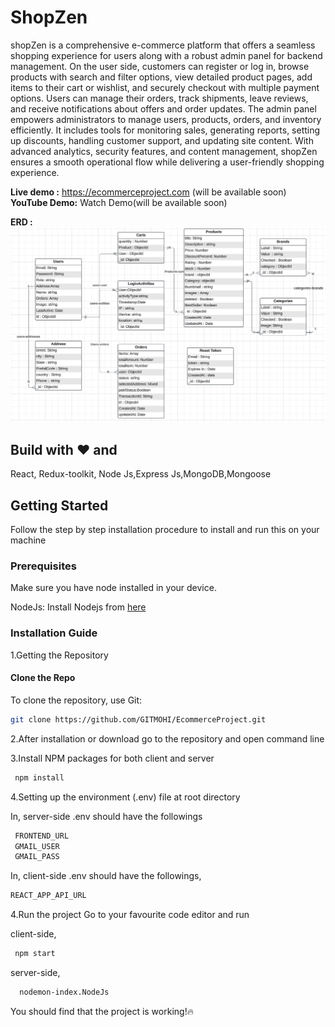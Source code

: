 
# ShopZen

shopZen is a comprehensive e-commerce platform that offers a seamless shopping experience for users along with a robust admin panel for backend management. On the user side, customers can register or log in, browse products with search and filter options, view detailed product pages, add items to their cart or wishlist, and securely checkout with multiple payment options. Users can manage their orders, track shipments, leave reviews, and receive notifications about offers and order updates. The admin panel empowers administrators to manage users, products, orders, and inventory efficiently. It includes tools for monitoring sales, generating reports, setting up discounts, handling customer support, and updating site content. With advanced analytics, security features, and content management, shopZen ensures a smooth operational flow while delivering a user-friendly shopping experience.

**Live demo :** https://ecommerceproject.com (will be available soon)
**YouTube Demo:** Watch Demo(will be available soon)

**ERD :** ![Alt text](./shopzenErd.png)



## Build with ❤️ and 
React, Redux-toolkit, Node Js,Express Js,MongoDB,Mongoose


## Getting Started
Follow the step by step installation procedure to install and run this on your machine

### Prerequisites
Make sure you have node installed in your device.

NodeJs: Install Nodejs from [here](https://nodejs.org/en/download/)

### Installation Guide

1.Getting the Repository

#### Clone the Repo

To clone the repository, use Git:

```bash
git clone https://github.com/GITMOHI/EcommerceProject.git 

```
2.After installation or download go to the repository and open command line

3.Install NPM packages for both client and server
```bash 
 npm install

 ```
 4.Setting up the environment (.env) file at root directory 
 
 In, server-side .env should have the followings

```bash
 FRONTEND_URL
 GMAIL_USER
 GMAIL_PASS

 ```
 In, client-side .env should have the followings,
 ```bash
 REACT_APP_API_URL
 ```
4.Run the project
Go to your favourite code editor and run

client-side,
```bash
 npm start 
 ```

 server-side,
 ```bash
   nodemon-index.NodeJs
```
You should find that the project is working!🔥




